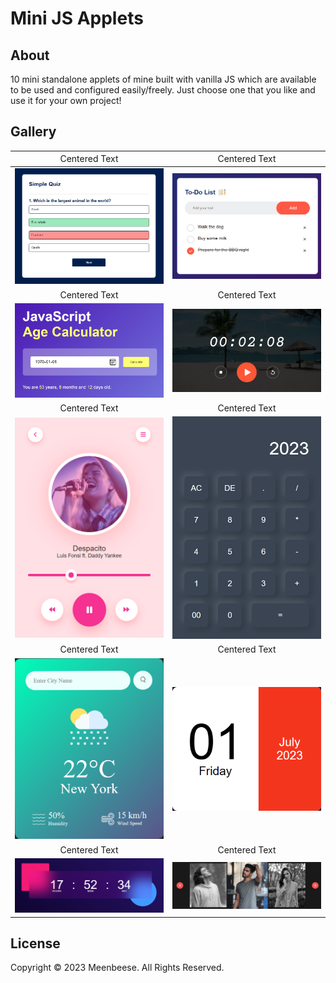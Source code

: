 # Mini JS Applets

## About
10 mini standalone applets of mine built with vanilla JS which
are available to be used and configured easily/freely. Just
choose one that you like and use it for your own project!
 
## Gallery
| <div style='text-align: center; font-weight:normal;'>Centered Text</div> | <div style='text-align: center; font-weight:normal;'>Centered Text</div> |
| --- | --- |
| [![image1](./assets/quiz-app.png)](./assets/quiz-app.png) | [![image2](./assets/todo-list-app.png)](./assets/todo-list-app.png) |
| <div style='text-align: center;'>Centered Text</div> | <div style='text-align: center;'>Centered Text</div> |
| [![image3](./assets/age-calculator-app.png)](./assets/age-calculator-app.png) | [![image4](./assets/stopwatch-app.png)](./assets/stopwatch-app.png) |
| <div style='text-align: center;'>Centered Text</div> | <div style='text-align: center;'>Centered Text</div> |
| [![image5](./assets/music-player-app.png)](./assets/music-player-app.png) | [![image6](./assets/calculator-app.png)](./assets/calculator-app.png) |
| <div style='text-align: center;'>Centered Text</div> | <div style='text-align: center;'>Centered Text</div> |
| [![image7](./assets/weather-app.png)](./assets/weather-app.png) | [![image8](./assets/calendar-app.png)](./assets/calendar-app.png) |
| <div style='text-align: center;'>Centered Text</div> | <div style='text-align: center;'>Centered Text</div> |
| [![image9](./assets/digital-clock-app.png)](./assets/digital-clock-app.png) | [![image10](./assets/image-gallery.png)](./assets/image-gallery.png) |

## License
<p>Copyright &#169; 2023 Meenbeese. All Rights Reserved.</p>